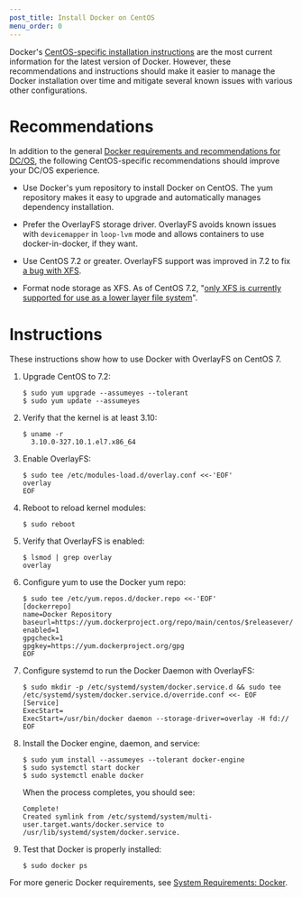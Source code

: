 ```yaml
---
post_title: Install Docker on CentOS
menu_order: 0
---
```

Docker's <a href="https://docs.docker.com/engine/installation/linux/centos/" target="_blank">CentOS-specific installation instructions</a> are the most current information for the latest version of Docker. However, these recommendations and instructions should make it easier to manage the Docker installation over time and mitigate several known issues with various other configurations.

# Recommendations

In addition to the general [Docker requirements and recommendations for DC/OS][1], the following CentOS-specific recommendations should improve your DC/OS experience.

*   Use Docker's yum repository to install Docker on CentOS. The yum repository makes it easy to upgrade and automatically manages dependency installation.

*   Prefer the OverlayFS storage driver. OverlayFS avoids known issues with `devicemapper` in `loop-lvm` mode and allows containers to use docker-in-docker, if they want.

*   Use CentOS 7.2 or greater. OverlayFS support was improved in 7.2 to fix <a href="https://github.com/docker/docker/issues/10294" target="_blank">a bug with XFS</a>.

*   Format node storage as XFS. As of CentOS 7.2, "<a href="https://access.redhat.com/documentation/en-US/Red_Hat_Enterprise_Linux/7/html/7.2_Release_Notes/technology-preview-file_systems.html" target="_blank">only XFS is currently supported for use as a lower layer file system</a>".

# Instructions

These instructions show how to use Docker with OverlayFS on CentOS 7.

1.  Upgrade CentOS to 7.2:
    
        $ sudo yum upgrade --assumeyes --tolerant
        $ sudo yum update --assumeyes
        

2.  Verify that the kernel is at least 3.10:
    
        $ uname -r 
          3.10.0-327.10.1.el7.x86_64
        

3.  Enable OverlayFS:
    
        $ sudo tee /etc/modules-load.d/overlay.conf <<-'EOF'
        overlay
        EOF
        

4.  Reboot to reload kernel modules:
    
        $ sudo reboot
        

5.  Verify that OverlayFS is enabled:
    
        $ lsmod | grep overlay
        overlay
        

6.  Configure yum to use the Docker yum repo:
    
        $ sudo tee /etc/yum.repos.d/docker.repo <<-'EOF'
        [dockerrepo]
        name=Docker Repository
        baseurl=https://yum.dockerproject.org/repo/main/centos/$releasever/
        enabled=1
        gpgcheck=1
        gpgkey=https://yum.dockerproject.org/gpg
        EOF
        

7.  Configure systemd to run the Docker Daemon with OverlayFS:
    
        $ sudo mkdir -p /etc/systemd/system/docker.service.d && sudo tee /etc/systemd/system/docker.service.d/override.conf <<- EOF
        [Service]
        ExecStart=
        ExecStart=/usr/bin/docker daemon --storage-driver=overlay -H fd://
        EOF
        

8.  Install the Docker engine, daemon, and service:
    
        $ sudo yum install --assumeyes --tolerant docker-engine
        $ sudo systemctl start docker
        $ sudo systemctl enable docker
        
    
    When the process completes, you should see:
    
        Complete!
        Created symlink from /etc/systemd/system/multi-user.target.wants/docker.service to /usr/lib/systemd/system/docker.service.
        

9.  Test that Docker is properly installed:
    
        $ sudo docker ps
        

For more generic Docker requirements, see [System Requirements: Docker][1].

 [1]: /administration/installing/custom/system-requirements/#docker